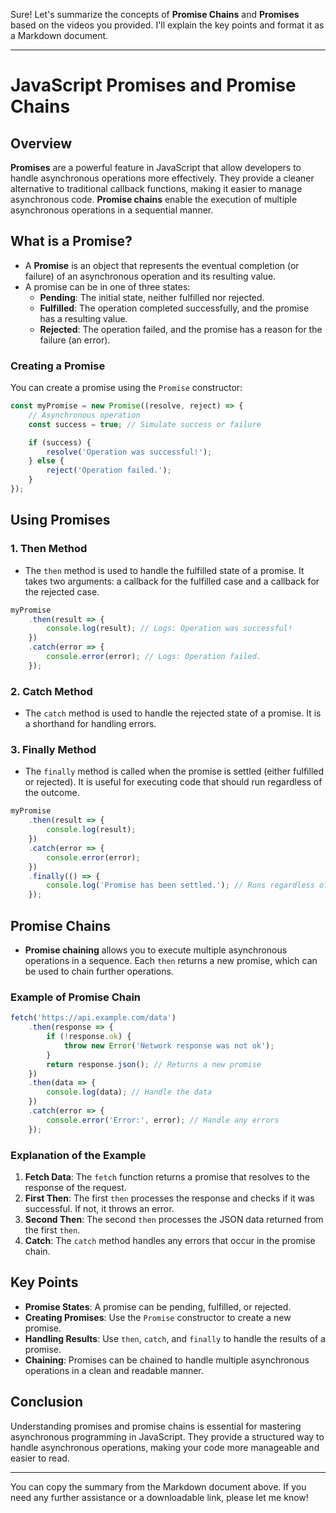 Sure! Let's summarize the concepts of **Promise Chains** and **Promises** based on the videos you provided. I'll explain the key points and format it as a Markdown document.

---

# JavaScript Promises and Promise Chains

## Overview

**Promises** are a powerful feature in JavaScript that allow developers to handle asynchronous operations more effectively. They provide a cleaner alternative to traditional callback functions, making it easier to manage asynchronous code. **Promise chains** enable the execution of multiple asynchronous operations in a sequential manner.

## What is a Promise?

- A **Promise** is an object that represents the eventual completion (or failure) of an asynchronous operation and its resulting value.
- A promise can be in one of three states:
  - **Pending**: The initial state, neither fulfilled nor rejected.
  - **Fulfilled**: The operation completed successfully, and the promise has a resulting value.
  - **Rejected**: The operation failed, and the promise has a reason for the failure (an error).

### Creating a Promise

You can create a promise using the `Promise` constructor:

```javascript
const myPromise = new Promise((resolve, reject) => {
    // Asynchronous operation
    const success = true; // Simulate success or failure

    if (success) {
        resolve('Operation was successful!');
    } else {
        reject('Operation failed.');
    }
});
```

## Using Promises

### 1. **Then Method**

- The `then` method is used to handle the fulfilled state of a promise. It takes two arguments: a callback for the fulfilled case and a callback for the rejected case.

```javascript
myPromise
    .then(result => {
        console.log(result); // Logs: Operation was successful!
    })
    .catch(error => {
        console.error(error); // Logs: Operation failed.
    });
```

### 2. **Catch Method**

- The `catch` method is used to handle the rejected state of a promise. It is a shorthand for handling errors.

### 3. **Finally Method**

- The `finally` method is called when the promise is settled (either fulfilled or rejected). It is useful for executing code that should run regardless of the outcome.

```javascript
myPromise
    .then(result => {
        console.log(result);
    })
    .catch(error => {
        console.error(error);
    })
    .finally(() => {
        console.log('Promise has been settled.'); // Runs regardless of success or failure
    });
```

## Promise Chains

- **Promise chaining** allows you to execute multiple asynchronous operations in a sequence. Each `then` returns a new promise, which can be used to chain further operations.

### Example of Promise Chain

```javascript
fetch('https://api.example.com/data')
    .then(response => {
        if (!response.ok) {
            throw new Error('Network response was not ok');
        }
        return response.json(); // Returns a new promise
    })
    .then(data => {
        console.log(data); // Handle the data
    })
    .catch(error => {
        console.error('Error:', error); // Handle any errors
    });
```

### Explanation of the Example

1. **Fetch Data**: The `fetch` function returns a promise that resolves to the response of the request.
2. **First Then**: The first `then` processes the response and checks if it was successful. If not, it throws an error.
3. **Second Then**: The second `then` processes the JSON data returned from the first `then`.
4. **Catch**: The `catch` method handles any errors that occur in the promise chain.

## Key Points

- **Promise States**: A promise can be pending, fulfilled, or rejected.
- **Creating Promises**: Use the `Promise` constructor to create a new promise.
- **Handling Results**: Use `then`, `catch`, and `finally` to handle the results of a promise.
- **Chaining**: Promises can be chained to handle multiple asynchronous operations in a clean and readable manner.

## Conclusion

Understanding promises and promise chains is essential for mastering asynchronous programming in JavaScript. They provide a structured way to handle asynchronous operations, making your code more manageable and easier to read.

---

You can copy the summary from the Markdown document above. If you need any further assistance or a downloadable link, please let me know!